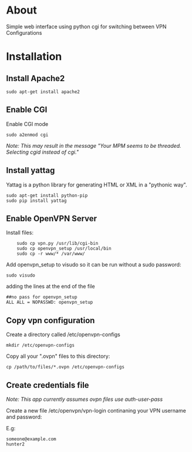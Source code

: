 # About
Simple web interface using python cgi for switching between VPN Configurations

# Installation

## Install Apache2
```
sudo apt-get install apache2
```

## Enable CGI
Enable CGI mode
```
sudo a2enmod cgi
```

*Note: This may result in the message "Your MPM seems to be threaded. Selecting cgid instead of cgi."*

## Install yattag

Yattag is a python library for generating HTML or XML in a "pythonic way".

```
sudo apt-get install python-pip
sudo pip install yattag
```

## Enable OpenVPN Server

Install files:

```
	sudo cp vpn.py /usr/lib/cgi-bin
	sudo cp openvpn_setup /usr/local/bin
	sudo cp -r www/* /var/www/

```
Add openvpn_setup to visudo so it can be run without a sudo password:
```
sudo visudo
```
adding the lines at the end of the file
```
##no pass for openvpn_setup
ALL ALL = NOPASSWD: openvpn_setup
```

## Copy vpn configuration
Create a directory called /etc/openvpn-configs
```
mkdir /etc/openvpn-configs
```

Copy all your ".ovpn" files to this directory:
```
cp /path/to/files/*.ovpn /etc/openvpn-configs
```

## Create credentials file
*Note: This app currently assumes ovpn files use auth-user-pass*

Create a new file /etc/openvpn/vpn-login continaning your VPN username and password:

E.g:
```
someone@example.com
hunter2
```


